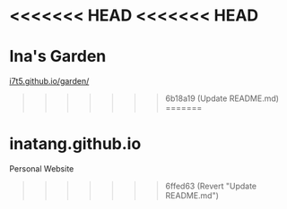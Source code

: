 <<<<<<< HEAD
<<<<<<< HEAD
=======
# Ina's Garden

[i7t5.github.io/garden/](https://i7t5.github.io/garden/)
>>>>>>> 6b18a19 (Update README.md)
=======
# inatang.github.io
Personal Website
>>>>>>> 6ffed63 (Revert "Update README.md")
